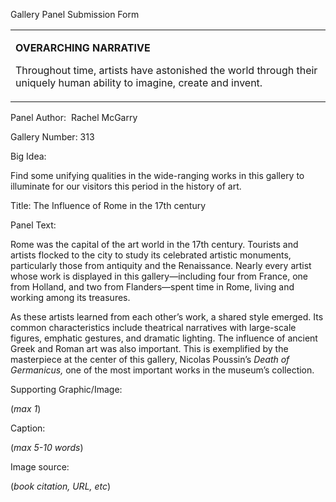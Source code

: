 Gallery Panel Submission Form

<table>
<colgroup>
<col width="100%" />
</colgroup>
<tbody>
<tr class="odd">
<td align="left"><p><strong>OVERARCHING NARRATIVE</strong></p>
<p>Throughout time, artists have astonished the world through their uniquely human ability to imagine, create and invent.</p></td>
</tr>
</tbody>
</table>

Panel Author:<span class="Apple-converted-space">  </span>Rachel McGarry

Gallery Number: 313

Big Idea:<span class="Apple-converted-space"> </span>

Find some unifying qualities in the wide-ranging works in this gallery to illuminate for our visitors this period in the history of art.

Title: <span class="Apple-tab-span"> </span>The Influence of Rome in the 17th century

<span class="Apple-tab-span"> </span><span class="Apple-tab-span"> </span>

Panel Text:<span class="Apple-converted-space"> </span>

Rome was the capital of the art world in the 17th century. Tourists and artists flocked to the city to study its celebrated artistic monuments, particularly those from antiquity and the Renaissance. Nearly every artist whose work is displayed in this gallery—including four from France, one from Holland, and two from Flanders—spent time in Rome, living and working among its treasures.

As these artists learned from each other’s work, a shared style emerged. Its common characteristics include theatrical narratives with large-scale figures, emphatic gestures, and dramatic lighting. The influence of ancient Greek and Roman art was also important. This is exemplified by the masterpiece at the center of this gallery, Nicolas Poussin’s *Death of Germanicus,* one of the most important works in the museum’s collection.<span class="Apple-converted-space"> </span>

Supporting Graphic/Image:<span class="Apple-converted-space"> </span>

(*max 1*)

Caption:<span class="Apple-converted-space"> </span>

(*max 5-10 words*)

Image source:<span class="Apple-converted-space"> </span>

(*book citation, URL, etc*)
